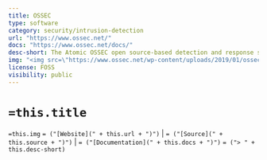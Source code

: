 ```yaml
---
title: OSSEC
type: software
category: security/intrusion-detection
url: "https://www.ossec.net/"
docs: "https://www.ossec.net/docs/"
desc-short: The Atomic OSSEC open source-based detection and response system adds thousands of enhanced OSSEC rules, real-time FIM, frequent updates and software integrations, built-in active response, a graphical user interface (GUI), compliance tools, and expert professional support. It’s versatile XDR and compliance all in one security solution.
img: "<img src=\"https://www.ossec.net/wp-content/uploads/2019/01/ossec_logo_2-300x113.png\" style=\"width: 80px; vertical-align: middle;\"/>"
license: FOSS
visibility: public
---
```


# `=this.title`

`=this.img`
`= ("[Website](" + this.url + ")")` |  `= ("[Source](" + this.source + ")")` | `= ("[Documentation](" + this.docs + ")")`
`= ("> " + this.desc-short)`
